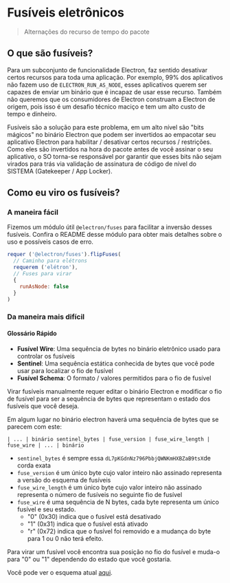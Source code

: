 # Fusíveis eletrônicos

> Alternações do recurso de tempo do pacote

## O que são fusíveis?

Para um subconjunto de funcionalidade Electron, faz sentido desativar certos recursos para toda uma aplicação.  Por exemplo, 99% dos aplicativos não fazem uso de `ELECTRON_RUN_AS_NODE`, esses aplicativos querem ser capazes de enviar um binário que é incapaz de usar esse recurso.  Também não queremos que os consumidores de Electron construam a Electron de origem, pois isso é um desafio técnico maciço e tem um alto custo de tempo e dinheiro.

Fusíveis são a solução para este problema, em um alto nível são "bits mágicos" no binário Electron que podem ser invertidos ao empacotar seu aplicativo Electron para habilitar / desativar certos recursos / restrições.  Como eles são invertidos na hora do pacote antes de você assinar o seu aplicativo, o SO torna-se responsável por garantir que esses bits não sejam virados para trás via validação de assinatura de código de nível do SISTEMA (Gatekeeper / App Locker).

## Como eu viro os fusíveis?

### A maneira fácil

Fizemos um módulo útil `@electron/fuses` para facilitar a inversão desses fusíveis.  Confira o README desse módulo para obter mais detalhes sobre o uso e possíveis casos de erro.

```js
requer ('@electron/fuses').flipFuses(
  // Caminho para elétrons
  requerem ('elétron'),
  // Fuses para virar
  {
    runAsNode: false
  }
)
```

### Da maneira mais difícil

#### Glossário Rápido

* **Fusível Wire**: Uma sequência de bytes no binário eletrônico usado para controlar os fusíveis
* **Sentinel**: Uma sequência estática conhecida de bytes que você pode usar para localizar o fio de fusível
* **Fusível Schema**: O formato / valores permitidos para o fio de fusível

Virar fusíveis manualmente requer editar o binário Electron e modificar o fio de fusível para ser a sequência de bytes que representam o estado dos fusíveis que você deseja.

Em algum lugar no binário electron haverá uma sequência de bytes que se parecem com este:

```text
| ... | binário sentinel_bytes | fuse_version | fuse_wire_length | fuse_wire | ... | binário
```

* `sentinel_bytes` é sempre essa `dL7pKGdnNz796PbbjQWNKmHXBZaB9tsX`de corda exata
* `fuse_version` é um único byte cujo valor inteiro não assinado representa a versão do esquema de fusíveis
* `fuse_wire_length` é um único byte cujo valor inteiro não assinado representa o número de fusíveis no seguinte fio de fusível
* `fuse_wire` é uma sequência de N bytes, cada byte representa um único fusível e seu estado.
  * "0" (0x30) indica que o fusível está desativado
  * "1" (0x31) indica que o fusível está ativado
  * "r" (0x72) indica que o fusível foi removido e a mudança do byte para 1 ou 0 não terá efeito.

Para virar um fusível você encontra sua posição no fio do fusível e muda-o para "0" ou "1" dependendo do estado que você gostaria.

Você pode ver o esquema atual [aqui](https://github.com/electron/electron/blob/master/build/fuses/fuses.json).
